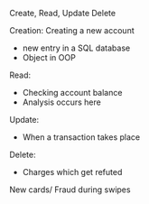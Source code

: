 Create, Read, Update Delete

Creation:
Creating a new account
- new entry in a SQL database
- Object in OOP

Read:
- Checking account balance
- Analysis occurs here

Update:
- When a transaction takes place

Delete:
- Charges which get refuted

New cards/ Fraud during swipes